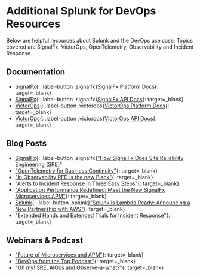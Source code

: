 # Additional Splunk for DevOps Resources

Below are helpful resources about Splunk and the DevOps use case. Topics covered are SignalFx, VictorOps, OpenTelemetry, Observability and Incident Response.

## Documentation

* [SignalFx](#){: .label-button .signalfx}[SignalFx Platform Docs](https://docs.signalfx.com/en/latest/){: target=_blank}
* [SignalFx](#){: .label-button .signalfx}[SignalFx API Docs](https://developers.signalfx.com/){: target=_blank}
* [VictorOps](#){: .label-button .victorops}[VictorOps Platform Docs](https://help.victorops.com/){: target=_blank}
* [VictorOps](#){: .label-button .victorops}[VictorOps API Docs](https://portal.victorops.com/public/api-docs.html){: target=_blank}

## Blog Posts

* [SignalFx](https://splk.it/3eKyy46){: .label-button .signalfx}["How SignalFx Does Site Reliability Engineering (SRE)"](https://splk.it/3eKyy46)
* ["OpenTelemetry for Business Continuity"](https://bit.ly/3cyGzHM){: target=_blank}
* ["In Observability RED is the new Black"](https://splk.it/2XSoL5e){: target=_blank}
* ["Alerts to Incident Response in Three Easy Steps"](https://splk.it/307jQjI){: target=_blank}
* ["Application Performance Redefined: Meet the New SignalFx Microservices APM"](https://www.splunk.com/en_us/blog/it/application-performance-redefined-meet-the-new-signalfx-microservices-apm.html){: target=_blank}
* [Splunk](#){: .label-button .splunk}["Splunk is Lambda Ready: Announcing a New Partnership with AWS"](https://www.splunk.com/en_us/blog/it/splunk-is-lambda-ready.html){: target=_blank}
* ["Extended Hands and Extended Trials for Incident Response"](https://victorops.com/blog/extended-hands-and-extended-trials-for-incident-response){: target=_blank}

## Webinars & Podcast

* ["Future of Microservices and APM"](https://bit.ly/3cpdbUs){: target=_blank}
* ["DevOps from the Top Podcast"](https://www.buzzsprout.com/1102754){: target=_blank}
* ["Oh my! SRE, AIOps and Observe-a-what?"](https://www.thecloudpod.net/podcast/tcp-talks-oh-my-sre-aiops-and-observe-a-what/){: target=_blank}
